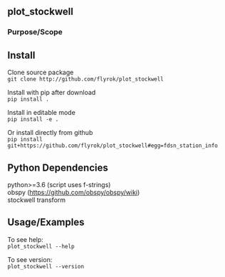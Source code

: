 ## plot_stockwell ##


### Purpose/Scope ###


## Install ##

Clone source package  
`git clone http://github.com/flyrok/plot_stockwell`

Install with pip after download  
`pip install .`

Install in editable mode  
`pip install -e .`

Or install directly from github  
`pip install git+https://github.com/flyrok/plot_stockwell#egg=fdsn_station_info`


## Python Dependencies ##

python>=3.6 (script uses f-strings)  
obspy (https://github.com/obspy/obspy/wiki)  
stockwell transform


## Usage/Examples ##

To see help:  
`plot_stockwell --help`    

To see version:  
`plot_stockwell --version`    




